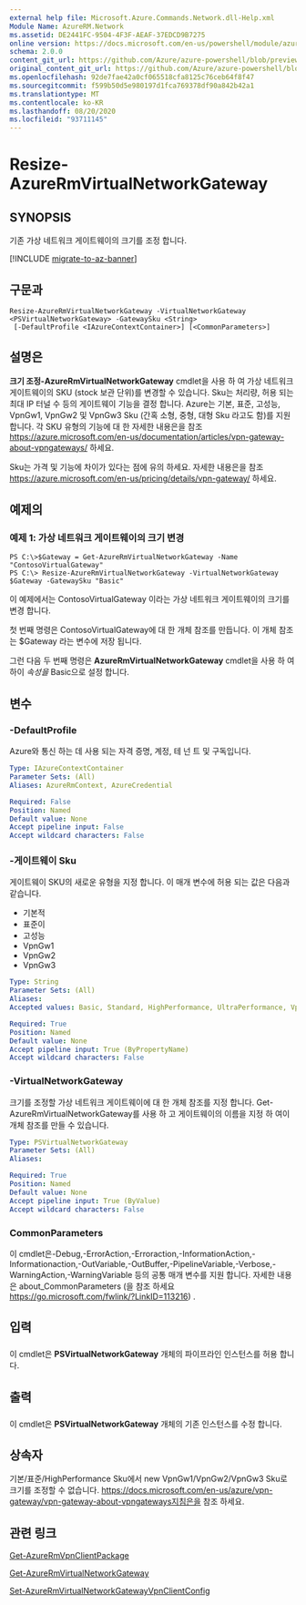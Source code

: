 ```yaml
---
external help file: Microsoft.Azure.Commands.Network.dll-Help.xml
Module Name: AzureRM.Network
ms.assetid: DE2441FC-9504-4F3F-AEAF-37EDCD9B7275
online version: https://docs.microsoft.com/en-us/powershell/module/azurerm.network/resize-azurermvirtualnetworkgateway
schema: 2.0.0
content_git_url: https://github.com/Azure/azure-powershell/blob/preview/src/ResourceManager/Network/Commands.Network/help/Resize-AzureRmVirtualNetworkGateway.md
original_content_git_url: https://github.com/Azure/azure-powershell/blob/preview/src/ResourceManager/Network/Commands.Network/help/Resize-AzureRmVirtualNetworkGateway.md
ms.openlocfilehash: 92de7fae42a0cf065518cfa8125c76ceb64f8f47
ms.sourcegitcommit: f599b50d5e980197d1fca769378df90a842b42a1
ms.translationtype: MT
ms.contentlocale: ko-KR
ms.lasthandoff: 08/20/2020
ms.locfileid: "93711145"
---
```

# Resize-AzureRmVirtualNetworkGateway

## SYNOPSIS
기존 가상 네트워크 게이트웨이의 크기를 조정 합니다.

[!INCLUDE [migrate-to-az-banner](../../includes/migrate-to-az-banner.md)]

## 구문과

```
Resize-AzureRmVirtualNetworkGateway -VirtualNetworkGateway <PSVirtualNetworkGateway> -GatewaySku <String>
 [-DefaultProfile <IAzureContextContainer>] [<CommonParameters>]
```

## 설명은
**크기 조정-AzureRmVirtualNetworkGateway** cmdlet을 사용 하 여 가상 네트워크 게이트웨이의 SKU (stock 보관 단위)를 변경할 수 있습니다.
Sku는 처리량, 허용 되는 최대 IP 터널 수 등의 게이트웨이 기능을 결정 합니다.
Azure는 기본, 표준, 고성능, VpnGw1, VpnGw2 및 VpnGw3 Sku (간혹 소형, 중형, 대형 Sku 라고도 함)를 지원 합니다.
각 SKU 유형의 기능에 대 한 자세한 내용은을 참조 https://azure.microsoft.com/en-us/documentation/articles/vpn-gateway-about-vpngateways/ 하세요.

Sku는 가격 및 기능에 차이가 있다는 점에 유의 하세요.
자세한 내용은을 참조 https://azure.microsoft.com/en-us/pricing/details/vpn-gateway/ 하세요.

## 예제의

### 예제 1: 가상 네트워크 게이트웨이의 크기 변경
```
PS C:\>$Gateway = Get-AzureRmVirtualNetworkGateway -Name "ContosoVirtualGateway"
PS C:\> Resize-AzureRmVirtualNetworkGateway -VirtualNetworkGateway $Gateway -GatewaySku "Basic"
```

이 예제에서는 ContosoVirtualGateway 이라는 가상 네트워크 게이트웨이의 크기를 변경 합니다.

첫 번째 명령은 ContosoVirtualGateway에 대 한 개체 참조를 만듭니다. 이 개체 참조는 $Gateway 라는 변수에 저장 됩니다.

그런 다음 두 번째 명령은 **AzureRmVirtualNetworkGateway** cmdlet을 사용 하 여 하이 *속성을* Basic으로 설정 합니다.

## 변수

### -DefaultProfile
Azure와 통신 하는 데 사용 되는 자격 증명, 계정, 테 넌 트 및 구독입니다.

```yaml
Type: IAzureContextContainer
Parameter Sets: (All)
Aliases: AzureRmContext, AzureCredential

Required: False
Position: Named
Default value: None
Accept pipeline input: False
Accept wildcard characters: False
```

### -게이트웨이 Sku
게이트웨이 SKU의 새로운 유형을 지정 합니다.
이 매개 변수에 허용 되는 값은 다음과 같습니다.

- 기본적
- 표준이
- 고성능
- VpnGw1
- VpnGw2
- VpnGw3

```yaml
Type: String
Parameter Sets: (All)
Aliases: 
Accepted values: Basic, Standard, HighPerformance, UltraPerformance, VpnGw1, VpnGw2, VpnGw3

Required: True
Position: Named
Default value: None
Accept pipeline input: True (ByPropertyName)
Accept wildcard characters: False
```

### -VirtualNetworkGateway
크기를 조정할 가상 네트워크 게이트웨이에 대 한 개체 참조를 지정 합니다.
Get-AzureRmVirtualNetworkGateway를 사용 하 고 게이트웨이의 이름을 지정 하 여이 개체 참조를 만들 수 있습니다.

```yaml
Type: PSVirtualNetworkGateway
Parameter Sets: (All)
Aliases: 

Required: True
Position: Named
Default value: None
Accept pipeline input: True (ByValue)
Accept wildcard characters: False
```

### CommonParameters
이 cmdlet은-Debug,-ErrorAction,-Erroraction,-InformationAction,-Informationaction,-OutVariable,-OutBuffer,-PipelineVariable,-Verbose,-WarningAction,-WarningVariable 등의 공통 매개 변수를 지원 합니다. 자세한 내용은 about_CommonParameters (을 참조 하세요 https://go.microsoft.com/fwlink/?LinkID=113216) .

## 입력

###  
이 cmdlet은 **PSVirtualNetworkGateway** 개체의 파이프라인 인스턴스를 허용 합니다.

## 출력

###  
이 cmdlet은 **PSVirtualNetworkGateway** 개체의 기존 인스턴스를 수정 합니다.

## 상속자
기본/표준/HighPerformance Sku에서 new VpnGw1/VpnGw2/VpnGw3 Sku로 크기를 조정할 수 없습니다. https://docs.microsoft.com/en-us/azure/vpn-gateway/vpn-gateway-about-vpngateways지침은을 참조 하세요.

## 관련 링크

[Get-AzureRmVpnClientPackage](./Get-AzureRmVpnClientPackage.md)

[Get-AzureRmVirtualNetworkGateway](./Get-AzureRmVirtualNetworkGateway.md)

[Set-AzureRmVirtualNetworkGatewayVpnClientConfig](./Set-AzureRmVirtualNetworkGatewayVpnClientConfig.md)


